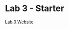 # Lab 3 - Starter
[Lab 3 Website]([https://andrewphanguyen.github.io/Lab2_start/](https://andrewphanguyen.github.io/sp24-cse110-lab3/))
